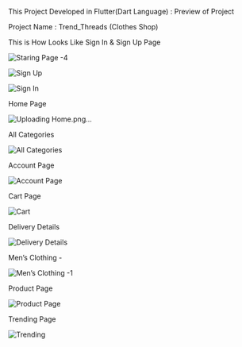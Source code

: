 This Project Developed in Flutter(Dart Language) : Preview of Project 

Project Name : Trend_Threads (Clothes Shop)

This is How Looks Like Sign In & Sign Up Page

![Staring Page -4](https://github.com/ArmanNagariya-Developer/Flutter_Project_Trend_Threads/assets/132456280/0dfe004a-1ff6-412d-bcef-c276f4bd7420)


![Sign Up](https://github.com/ArmanNagariya-Developer/Flutter_Project_Trend_Threads/assets/132456280/56b4f1bc-c5d2-46e7-8ec7-9c4d4b6d4560)



![Sign In](https://github.com/ArmanNagariya-Developer/Flutter_Project_Trend_Threads/assets/132456280/4b6fcdcd-8180-4d9a-a377-ff344111ad36)


Home Page

![Uploading Home.png…]()


All Categories

![All Categories](https://github.com/ArmanNagariya-Developer/Flutter_Project_Trend_Threads/assets/132456280/be784a19-e2d7-483b-9f1c-14e17c096a1b)

Account Page

![Account Page](https://github.com/ArmanNagariya-Developer/Flutter_Project_Trend_Threads/assets/132456280/9c1c495b-aa98-4128-8f3b-624ed59ee195)

Cart Page

![Cart](https://github.com/ArmanNagariya-Developer/Flutter_Project_Trend_Threads/assets/132456280/f2d4c5db-995d-4d50-a370-28e6bad118bc)


Delivery Details

![Delivery Details](https://github.com/ArmanNagariya-Developer/Flutter_Project_Trend_Threads/assets/132456280/4ed48b59-3608-438d-83e4-b50dc93896f4)


Men’s Clothing -

![Men’s Clothing -1](https://github.com/ArmanNagariya-Developer/Flutter_Project_Trend_Threads/assets/132456280/759925f1-bf07-409c-9b67-ec5b26ad4e1a)


Product Page

![Product Page](https://github.com/ArmanNagariya-Developer/Flutter_Project_Trend_Threads/assets/132456280/0ae3027e-7fc6-4b8d-aa71-e50a3dc7c454)


Trending Page

![Trending](https://github.com/ArmanNagariya-Developer/Flutter_Project_Trend_Threads/assets/132456280/a4b34bc9-5da1-479a-9637-5b1ba73a56a3)












